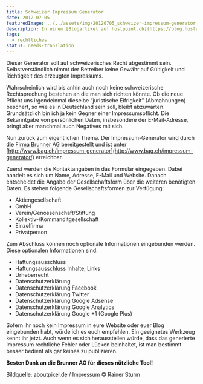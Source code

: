 ```yaml
---
title: Schweizer Impressum Generator
date: 2012-07-05
featuredImage: ../../assets/img/20120705_schweizer-impressum-generator.jpg
description: In einem [Blogartikel auf hostpoint.ch](https://blog.hostpoint.ch/de/2011/12/impressumspflicht-ab-fruehling-auch-in-der-schweiz/) macht [Rechtsanwalt Martin Steiger](https://www.steigerlegal.ch/) auf die seit Frühling 2012 geltende Impressumspflicht in der Schweiz aufmerksam. Kürzlich bin ich über eine Seite gestossen, mit dem es möglich ist, ein auf die betriebene Website passendes Impressum zu generieren.
tags:
  - rechtliches
status: needs-translation
---
```

 Dieser Generator soll auf schweizerisches Recht abgestimmt sein. Selbstverständlich nimmt der Betreiber keine Gewähr auf Gültigkeit und Richtigkeit des erzeugten Impressums.

Wahrscheinlich wird bis anhin auch noch keine schweizerische Rechtsprechung bestehen an die man sich richten könnte. Ob die neue Pflicht uns irgendeinmal dieselbe “juristische Eifrigkeit” (Abmahnungen) beschert, so wie es in Deutschland sein soll, bleibt abzuwarten. Grundsätzlich bin ich ja kein Gegner einer Impressumspflicht. Die Bekanntgabe von persönlichen Daten, insbesondere der E-Mail-Adresse, bringt aber manchmal auch Negatives mit sich.

Nun zurück zum eigentlichen Thema. Der Impressum-Generator wird durch die [Firma Brunner AG](http://www.bag.ch/) bereitgestellt und ist unter [http://www.bag.ch/impressum-generator](http://www.bag.ch/impressum-generator/) erreichbar.

Zuerst werden die Kontaktangaben in das Formular eingegeben. Dabei handelt es sich um Name, Adresse, E-Mail und Website. Danach entscheidet die Angabe der Gesellschaftsform über die weiteren benötigten Daten. Es stehen folgende Gesellschaftsformen zur Verfügung:

- Aktiengesellschaft
- GmbH
- Verein/Genossenschaft/Stiftung
- Kollektiv-/Kommanditgesellschaft
- Einzelfirma
- Privatperson

Zum Abschluss können noch optionale Informationen eingebunden werden. Diese optionalen Informationen sind:

- Haftungsausschluss
- Haftungsausschluss Inhalte, Links
- Urheberrecht
- Datenschutzerklärung
- Datenschutzerklärung Facebook
- Datenschutzerklärung Twitter
- Datenschutzerklärung Google Adsense
- Datenschutzerklärung Google Analytics
- Datenschutzerklärung Google +1 (Google Plus)

Sofern ihr noch kein Impressum in eure Website oder euer Blog eingebunden habt, würde ich es euch empfehlen. Ein geeignetes Werkzeug kennt ihr jetzt. Auch wenn es sich herausstellen würde, dass das generierte Impressum rechtliche Fehler oder Lücken beinhaltet, ist man bestimmt besser bedient als gar keines zu publizieren.

**Besten Dank an die Brunner AG für dieses nützliche Tool!**

Bildquelle: aboutpixel.de / Impressum © Rainer Sturm

